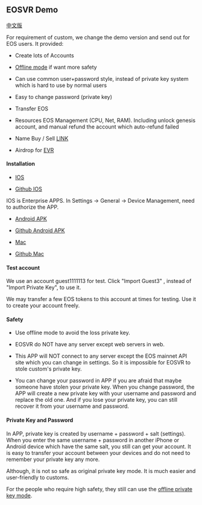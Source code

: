 ## EOSVR Demo

[中文版](wallet-cn.md)

For requirement of custom, we change the demo version and send out for EOS users. It provided:

- Create lots of Accounts

- [Offline mode](offline-wallet.md) if want more safety

- Can use common user+password style, instead of private key system which is hard to use by normal users

- Easy to change password (private key)

- Transfer EOS

- Resources EOS Management (CPU, Net, RAM). Including unlock genesis account, and manual refund the account which auto-refund failed

- Name Buy / Sell [LINK](http://eosnames.shop)

- Airdrop for [EVR](evr.md)


#### Installation 

- [IOS](https://test.gvrcraft.com/download.html)

- [Github IOS](http://eosnames.shop/download.html)

IOS is Enterprise APPS. In Settings -> General -> Device Management, need to authorize the APP.


- [Android APK](https://test.gvrcraft.com/eosvr.apk)

- [Github Android APK](https://github.com/EOSVR/EOSVR/raw/master/bin/eosvr.apk)


- [Mac](http://test.gvrcraft.com/EOS_VR.dmg)

- [Github Mac](http://github.com/EOSVR/EOSVR/raw/master/bin/EOS_VR.dmg)


#### Test account

We use an account guest1111113 for test. Click "Import Guest3" , instead of "Import Private Key", to use it.

We may transfer a few EOS tokens to this account at times for testing. Use it to create your account freely.


#### Safety

- Use offline mode to avoid the loss private key.

- EOSVR do NOT have any server except web servers in web. 

- This APP will NOT connect to any server except the EOS mainnet API site which you can change in settings. So it is impossible for EOSVR to stole custom's private key.

- You can change your password in APP if you are afraid that maybe someone have stolen your private key. 
When you change password, the APP will create a new private key with your username and password and replace 
the old one. And if you lose your private key, you can still recover it from your username and password.


#### Private Key and Password

In APP, private key is created by username + password + salt (settings). When you enter the same username + password in another iPhone or Android device which have the same salt, you still can get your account. It is easy to transfer your account between your devices and do not need to remember your private key any more.

Although, it is not so safe as original private key mode. It is much easier and user-friendly to customs. 

For the people who require high safety, they still can use the [offline private key mode](offline-wallet.md).

